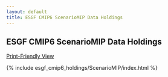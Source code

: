 ```yaml
---
layout: default
title: ESGF CMIP6 ScenarioMIP Data Holdings
---
```


## ESGF CMIP6 ScenarioMIP Data Holdings

[Print-Friendly View](print_view.html)

{% include esgf_cmip6_holdings/ScenarioMIP/index.html %}
